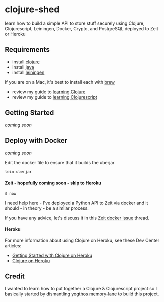 # clojure-shed
learn how to build a simple API to store stuff securely using Clojure, Clojurescript, Leiningen, Docker, Crypto, and PostgreSQL deployed to Zeit or Heroku

## Requirements

- install [clojure](https://clojure.org/)     
- install [java](https://java.com/en/download/)      
- install [leiningen](https://leiningen.org/)      

If you are on a Mac, it's best to install each with [brew](https://brew.sh/)     

- review my guide to [learning Clojure](https://github.com/headwinds/clojure-shed/tree/master/docs/learning_clojure.md)
- review my guide to [learning Clojurescript](https://github.com/headwinds/clojure-shed/tree/master/docs/learning_clojurescript.md)

## Getting Started

*coming soon*

## Deploy with Docker

*coming soon*

Edit the docker file to ensure that it builds the uberjar

```
lein uberjar
```

#### Zeit - hopefully coming soon - skip to Heroku

```
$ now
```

I need help here - I've deployed a Python API to Zeit via docker and it should - in theory - be a similar process.

If you have any advice, let's discuss it in this [Zeit docker issue](https://github.com/headwinds/clojure-shed/issues) thread.

#### Heroku

For more information about using Clojure on Heroku, see these Dev Center articles:

- [Getting Started with Clojure on Heroku](https://devcenter.heroku.com/articles/getting-started-with-clojure)
- [Clojure on Heroku](https://devcenter.heroku.com/categories/clojure)

## Credit

I wanted to learn how to put together a Clojure & Clojurescript project so I basically started by dismantling [yogthos memory-lane](https://github.com/yogthos/memory-hole) to build this project.
